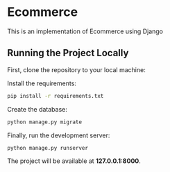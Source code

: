 # Ecommerce

This is an implementation of Ecommerce using Django



## Running the Project Locally

First, clone the repository to your local machine:


Install the requirements:

```bash
pip install -r requirements.txt
```

Create the database:

```bash
python manage.py migrate
```

Finally, run the development server:

```bash
python manage.py runserver
```

The project will be available at **127.0.0.1:8000**.
